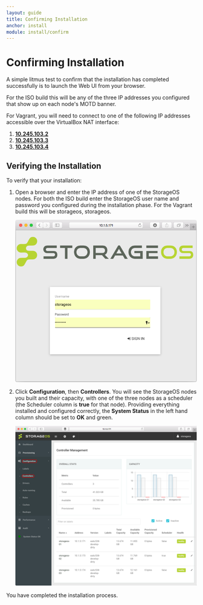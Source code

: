 ```yaml
---
layout: guide
title: Confirming Installation
anchor: install
module: install/confirm
---
```


# <a name="Confirming Installation"></a> Confirming Installation

A simple litmus test to confirm that the installation has completed successfully is to launch the Web UI from your browser.

For the ISO build this will be any of the three IP addresses you configured that show up on each node's MOTD banner.

For Vagrant, you will need to connect to one of the following IP addresses accessible over the VirtualBox NAT interface:

1. [**10.245.103.2**](http://10.245.103.2)
2. [**10.245.103.3**](http://10.245.103.3)
3. [**10.245.103.4**](http://10.245.103.4)


## Verifying the Installation

To verify that your installation:

1. Open a browser and enter the IP address of one of the StorageOS nodes.  For both the ISO build enter the StorageOS user name and password you configured during the installation phase.  For the Vagrant build this will be storageos, storageos.

    <img src="/images/docs/iso/weblogin.png" width="560">

2. Click **Configuration**, then **Controllers**. You will see the StorageOS nodes you built and their capacity, with one of the three nodes as a scheduler (the Scheduler column is **true** for that node).  Providing everything installed and configured correctly, the **System Status** in the left hand column should be set to **OK** and green.

    <img src="/images/docs/iso/webui.png" width="640">

 You have completed the installation process.
